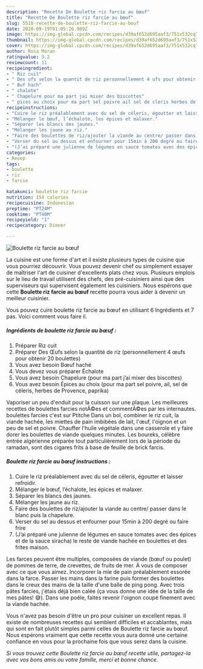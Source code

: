 ```yaml
---
description: "Recette De Boulette riz farcie au bœuf"
title: "Recette De Boulette riz farcie au bœuf"
slug: 5518-recette-de-boulette-riz-farcie-au-bouf
date: 2020-09-19T01:05:26.989Z
image: https://img-global.cpcdn.com/recipes/d39af652d695aaf3/751x532cq70/boulette-riz-farcie-au-boeuf-photo-principale-de-la-recette.jpg
thumbnail: https://img-global.cpcdn.com/recipes/d39af652d695aaf3/751x532cq70/boulette-riz-farcie-au-boeuf-photo-principale-de-la-recette.jpg
cover: https://img-global.cpcdn.com/recipes/d39af652d695aaf3/751x532cq70/boulette-riz-farcie-au-boeuf-photo-principale-de-la-recette.jpg
author: Rosa Moran
ratingvalue: 3.2
reviewcount: 11
recipeingredient:
- " Riz cuit"
- " Des ufs selon la quantit de riz personnellement 4 ufs pour obtenir 20 boulettes"
- " Buf hach"
- " chalote"
- " Chapelure pour ma part jai mixer des biscottes"
- " pices au choix pour ma part sel poivre ail sel de cleris herbes de Provence paprika"
recipeinstructions:
- "Cuire le riz préalablement avec du sel de céleris, égoutter et laisser refroidir."
- "Mélanger le bœuf, l’échalote, les épices et malaxer."
- "Séparer les blancs des jaunes."
- "Mélanger les jaune au riz."
- "Faire des boulettes de riz/ajouter la viande au centre/ passer dans le blanc puis la chapelure."
- "Verser du sel au dessus et enfourner pour 15min à 200 degré ou faire frire"
- "(J’ai préparé une julienne de légumes en sauce tomates avec des épices et de la sauce siracha) le reste de viande hachée en boulettes et des frites maison."
categories:
- Resep
tags:
- boulette
- riz
- farcie

katakunci: boulette riz farcie 
nutrition: 154 calories
recipecuisine: Indonesian
preptime: "PT24M"
cooktime: "PT40M"
recipeyield: "1"
recipecategory: Dinner

---
```



![Boulette riz farcie au bœuf](https://img-global.cpcdn.com/recipes/d39af652d695aaf3/751x532cq70/boulette-riz-farcie-au-boeuf-photo-principale-de-la-recette.jpg)

La cuisine est une forme d'art et il existe plusieurs types de cuisine que vous pourriez découvrir. Vous pouvez devenir chef ou simplement essayer de maîtriser l'art de cuisiner d'excellents plats chez vous. Plusieurs emplois sur le lieu de travail utilisent des chefs, des pré-cuisiniers ainsi que des superviseurs qui supervisent également les cuisiniers. Nous espérons que cette <strong> Boulette riz farcie au bœuf </strong> recette pourra vous aider à devenir un meilleur cuisinier.

<!--inarticleads1-->

Vous pouvez cuire boulette riz farcie au bœuf en utilisant 6 Ingrédients et 7 pas. Voici comment vous faire il.

##### Ingrédients de boulette riz farcie au bœuf :

1. Préparer  Riz cuit
1. Préparer  Des Œufs selon la quantité de riz (personnellement 4 œufs pour obtenir 20 boulettes)
1. Vous avez besoin  Bœuf haché
1. Vous devez vous préparer  Échalote
1. Vous avez besoin  Chapelure (pour ma part j’ai mixer des biscottes)
1. Vous avez besoin  Épices au choix (pour ma part sel poivre, ail, sel de céleris, herbes de Provence, paprika)


Vaporiser un peu d&#39;enduit pour la cuisson sur une plaque. Les meilleures recettes de boulettes farcies notÃ©es et commentÃ©es par les internautes. boulettes farcies c&#39;est sur Ptitche Dans un bol, combiner le riz cuit, la viande hachée, les miettes de pain imbibées de lait, l&#39;œuf, l&#39;oignon et un peu de sel et poivre. Chauffer l&#39;huile végétale dans une casserole et y faire dorer les boulettes de viande quelques minutes. Les boureks, célèbre entrée algérienne préparée tout particulièrement lors de la période du ramadan, sont des cigares frits à base de feuille de brick farcis. 

<!--inarticleads2-->

##### Boulette riz farcie au bœuf instructions :

1. Cuire le riz préalablement avec du sel de céleris, égoutter et laisser refroidir.
1. Mélanger le bœuf, l’échalote, les épices et malaxer.
1. Séparer les blancs des jaunes.
1. Mélanger les jaune au riz.
1. Faire des boulettes de riz/ajouter la viande au centre/ passer dans le blanc puis la chapelure.
1. Verser du sel au dessus et enfourner pour 15min à 200 degré ou faire frire
1. (J’ai préparé une julienne de légumes en sauce tomates avec des épices et de la sauce siracha) le reste de viande hachée en boulettes et des frites maison.


Les farces peuvent être multiples, composées de viande (bœuf ou poulet) de pommes de terre, de crevettes, de fruits de mer. À vous de composer avec ce que vous aimez. Incorporer la mie de pain préalablement essorée dans la farce. Passer les mains dans la farine puis former des boulettes dans le creux des mains de la taille d&#39;une balle de ping pong. Avec trois pâtes farcies, j&#39;étais déjà bien calée (ça vous donne une idée de la taille de mes pâtes! 😅). Dans une poêle, faites revenir l&#39;oignon coupé finement avec la viande hachée. 

<!--inarticleads1-->

<p>
Vous n'avez pas besoin d'être un pro pour cuisiner un excellent repas. Il existe de nombreuses recettes qui semblent difficiles et accablantes, mais qui sont en fait plutôt simples parmi celles de Boulette riz farcie au bœuf. Nous espérons vraiment que cette recette vous aura donné une certaine confiance en vous pour la prochaine fois que vous serez dans la cuisine.
</p>

<p>
<i>Si vous trouvez cette Boulette riz farcie au bœuf recette utile, partagez-la avec vos bons amis ou votre famille, merci et bonne chance.</i>
</p>
